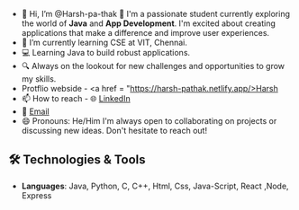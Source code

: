 - 👋 Hi, I’m @Harsh-pa-thak
🌟 I'm a passionate student currently exploring the world of **Java** and **App Development**.
I'm excited about creating applications that make a difference and improve user experiences.
- 🌱 I’m currently learning CSE at VIT, Chennai.
- 💻 Learning Java to build robust applications.
- 🔍 Always on the lookout for new challenges and opportunities to grow my skills.
- Protflio webside -  <a href = "https://harsh-pathak.netlify.app/>Harsh</a>
- 📫 How to reach - 🌐 [LinkedIn](https://www.linkedin.com/in/harsh-pathak-48389b1a3/)
- 📧 [Email](mailto:harsh9934530656pathak@gmail.com)
- 😄 Pronouns: He/Him
I'm always open to collaborating on projects or discussing new ideas. Don't hesitate to reach out!

## 🛠️ Technologies & Tools
- **Languages**: Java, Python, C, C++, Html, Css, Java-Script, React ,Node, Express 
<!---
Harsh-pa-thak/Harsh-pa-thak is a ✨ special ✨ repository because its `README.md` (this file) appears on your GitHub profile.
You can click the Preview link to take a look at your changes.
--->
